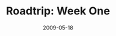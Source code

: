 ---
layout: media
category: media
title: "Roadtrip: Week One"
date: 2009-05-18
description: "Week one of our seven-week road trip begins by introducing us to our \"unlikely\" duo and sending them out on their quest to find stories of revolution."
video: "https://s3.amazonaws.com/crossroadsvideomessages/roadtrip1.mp4"
video-poster: "https://www.crossroads.net/uploadedfiles/roadtrip1-still.jpg"
---